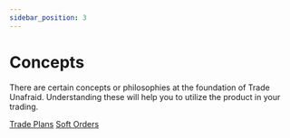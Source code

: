 ```yaml
---
sidebar_position: 3
---
```

# Concepts
There are certain concepts or philosophies at the foundation of Trade Unafraid.  Understanding these will help you to utilize the product in your trading.

[Trade Plans](trade-plans)
[Soft Orders](soft-orders)